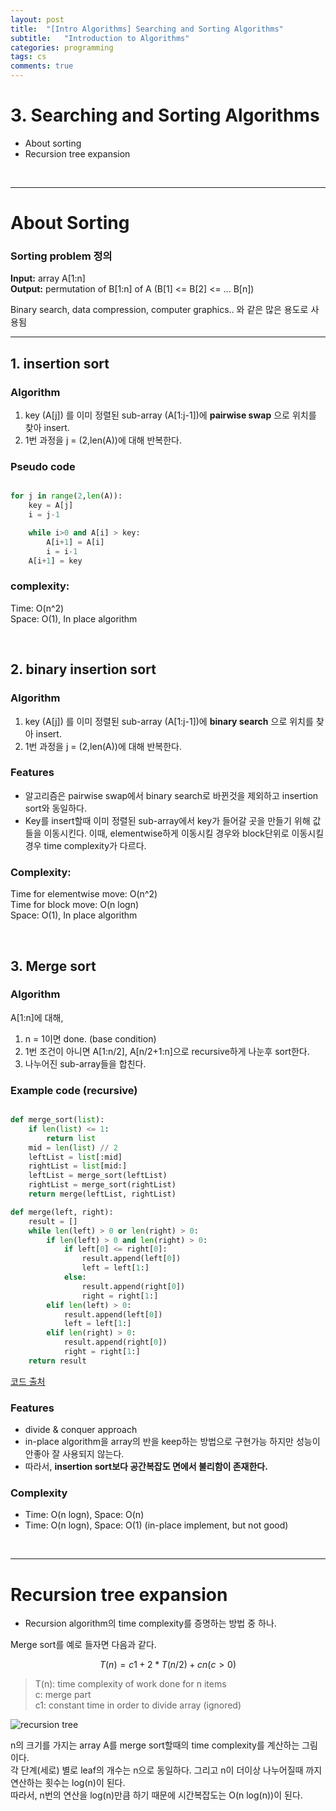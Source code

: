 ```yaml
---
layout: post
title:  "[Intro Algorithms] Searching and Sorting Algorithms"
subtitle:   "Introduction to Algorithms"
categories: programming
tags: cs
comments: true
---
```


# 3. Searching and Sorting Algorithms
- About sorting 
- Recursion tree expansion


<br/>

---

# About Sorting

### Sorting problem 정의

**Input:** array A[1:n]  
**Output:** permutation of B[1:n] of A (B[1] <= B[2] <= ... B[n])  

Binary search, data compression, computer graphics.. 와 같은 많은 용도로 사용됨

---

## 1. insertion sort

### Algorithm
1. key (A[j]) 를 이미 정렬된 sub-array (A[1:j-1])에 **pairwise swap** 으로 위치를 찾아 insert.
2. 1번 과정을 j = (2,len(A))에 대해 반복한다.

### Pseudo code
```python

for j in range(2,len(A)):
    key = A[j]
    i = j-1

    while i>0 and A[i] > key:
        A[i+1] = A[i]
        i = i-1
    A[i+1] = key

```

### complexity:
Time: O(n^2)  
Space: O(1), In place algorithm

<br/>

## 2. binary insertion sort

### Algorithm
1. key (A[j]) 를 이미 정렬된 sub-array (A[1:j-1])에 **binary search** 으로 위치를 찾아 insert.
2. 1번 과정을 j = (2,len(A))에 대해 반복한다.

### Features
- 알고리즘은 pairwise swap에서 binary search로 바뀐것을 제외하고 insertion sort와 동일하다.
- Key를 insert할때 이미 정렬된 sub-array에서 key가 들어갈 곳을 만들기 위해 값들을 이동시킨다. 이때, elementwise하게 이동시킬 경우와 block단위로 이동시킬 경우 time complexity가 다르다.

### Complexity: 
Time for elementwise move: O(n^2)   
Time for block move: O(n logn)    
Space: O(1), In place algorithm

<br/>

## 3. Merge sort

### Algorithm
A[1:n]에 대해,
1. n = 1이면 done. (base condition)
2. 1번 조건이 아니면 A[1:n/2], A[n/2+1:n]으로 recursive하게 나눈후 sort한다.
3. 나누어진 sub-array들을 합친다.

### Example code (recursive)

``` python

def merge_sort(list):
    if len(list) <= 1:
        return list
    mid = len(list) // 2
    leftList = list[:mid]
    rightList = list[mid:]
    leftList = merge_sort(leftList)
    rightList = merge_sort(rightList)
    return merge(leftList, rightList)

def merge(left, right):
    result = []
    while len(left) > 0 or len(right) > 0:
        if len(left) > 0 and len(right) > 0:
            if left[0] <= right[0]:
                result.append(left[0])
                left = left[1:]
            else:
                result.append(right[0])
                right = right[1:]
        elif len(left) > 0:
            result.append(left[0])
            left = left[1:]
        elif len(right) > 0:
            result.append(right[0])
            right = right[1:]
    return result

```
[코드 출처](https://ratsgo.github.io/data%20structure&algorithm/2017/10/03/mergesort/)

### Features
- divide & conquer approach
- in-place algorithm을 array의 반을 keep하는 방법으로 구현가능 하지만 성능이 안좋아 잘 사용되지 않는다.
- 따라서, **insertion sort보다 공간복잡도 면에서 불리함이 존재한다.**

### Complexity
- Time: O(n logn), Space: O(n) 
- Time: O(n logn), Space: O(1) (in-place implement, but not good) 

<br/>

---

# Recursion tree expansion

- Recursion algorithm의 time complexity를 증명하는 방법 중 하나.

Merge sort를 예로 들자면 다음과 같다.  

$$ T(n) = c1 + 2 * T(n/2) + cn (c > 0 )$$

> T(n): time complexity of work done for n items  
> c: merge part  
> c1: constant time in order to divide array (ignored)


![recursion tree](https://swha0105.github.io/assets/intro_algorithm/image/lec3_1.png)  

n의 크기를 가지는 array A를 merge sort할때의 time complexity를 계산하는 그림이다.  
각 단계(세로) 별로 leaf의 개수는 n으로 동일하다. 그리고 n이 더이상 나누어질때 까지 연산하는 횟수는  log(n)이 된다.   
따라서, n번의 연산을 log(n)만큼 하기 때문에 시간복잡도는 O(n log(n))이 된다.


<script>
MathJax.Hub.Queue(["Typeset",MathJax.Hub]);
</script>


<script>
MathJax = {
  tex: {
    inlineMath: [['$', '$'], ['\\(', '\\)']]
  },
  svg: {
    fontCache: 'global'
  }
};
</script>
<script type="text/javascript" id="MathJax-script" async
  src="https://cdn.jsdelivr.net/npm/mathjax@3/es5/tex-svg.js">
</script>
